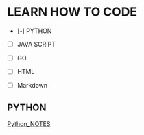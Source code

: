 # LEARN HOW TO CODE
- [-] PYTHON
- [ ] JAVA SCRIPT
- [ ] GO
- [ ] HTML
- [ ] Markdown


## PYTHON
[Python_NOTES](https://github.com/PrestonRivera/Python_Function_Notes/blob/main/Python_NOTES.py)



